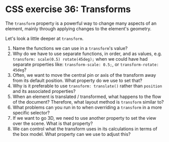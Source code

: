 # CSS exercise 36: Transforms

The `transform` property is a powerful way to change many aspects of an element, mainly through applying changes to the element's geometry.

Let's look a little deeper at `transform`.

1. Name the functions we can use in a `transform`'s value?
1. Why do we have to use separate functions, in order, and as values, e.g. `transform: scale(0.5) rotate(45deg);` when we could have had separate properties like: `transform-scale: 0.5;`, or `transform-rotate: 45deg`?
1. Often, we want to move the central pin or axis of the transform away from its default position. What property do we use to set that?
1. Why is it preferable to use `transform: translate()` rather than `position` and its associated properties?
1. When an element is translated / transformed, what happens to the flow of the document? Therefore, what layout method is `transform` similar to?
1. What problems can you run in to when overriding a `transform` in a more specific selector?
1. If we want to go 3D, we need to use another property to set the view over the scene. What is that property?
1. We can control what the transform uses in its calculations in terms of the box model. What property can we use to adjust this?

